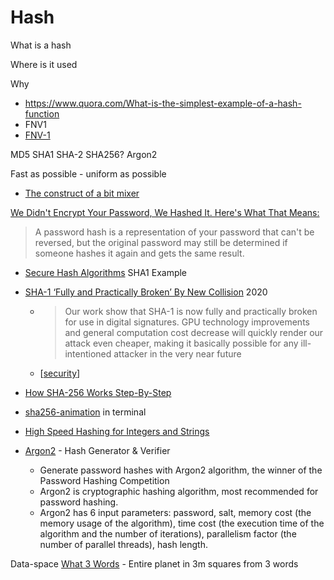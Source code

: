 Hash
====

What is a hash

Where is it used

Why

* https://www.quora.com/What-is-the-simplest-example-of-a-hash-function
* FNV1
* [FNV-1](https://en.wikipedia.org/wiki/Fowler%E2%80%93Noll%E2%80%93Vo_hash_function)

MD5
SHA1
SHA-2 SHA256?
Argon2



Fast as possible - uniform as possible
* [The construct of a bit mixer](http://jonkagstrom.com/bit-mixer-construction/)


[We Didn't Encrypt Your Password, We Hashed It. Here's What That Means:](https://www.troyhunt.com/we-didnt-encrypt-your-password-we-hashed-it-heres-what-that-means/)
> A password hash is a representation of your password that can't be reversed, but the original password may still be determined if someone hashes it again and gets the same result.

* [Secure Hash Algorithms](https://brilliant.org/wiki/secure-hashing-algorithms/) SHA1 Example
* [SHA-1 ‘Fully and Practically Broken’ By New Collision](https://duo.com/decipher/sha-1-fully-and-practically-broken-by-new-collision) 2020
    * > Our work show that SHA-1 is now fully and practically broken for use in digital signatures. GPU technology improvements and general computation cost decrease will quickly render our attack even cheaper, making it basically possible for any ill-intentioned attacker in the very near future
    * [[security]]
* [How SHA-256 Works Step-By-Step](https://qvault.io/2020/07/08/how-sha-2-works-step-by-step-sha-256/)
* [sha256-animation](https://github.com/in3rsha/sha256-animation) in terminal

* [High Speed Hashing for Integers and Strings](https://arxiv.org/abs/1504.06804)
* [Argon2](https://argon2.online/) - Hash Generator & Verifier
    * Generate password hashes with Argon2 algorithm, the winner of the Password Hashing Competition
    * Argon2 is cryptographic hashing algorithm, most recommended for password hashing.
    * Argon2 has 6 input parameters: password, salt, memory cost (the memory usage of the algorithm), time cost (the execution time of the algorithm and the number of iterations), parallelism factor (the number of parallel threads), hash length. 


Data-space
[What 3 Words](https://what3words.com/) - Entire planet in 3m squares from 3 words

[//begin]: # "Autogenerated link references for markdown compatibility"
[security]: security.md "Hacking and Security"
[//end]: # "Autogenerated link references"